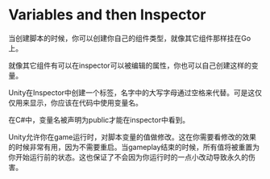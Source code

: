 # Variables and then Inspector
当创建脚本的时候，你可以创建你自己的组件类型，就像其它组件那样挂在Go上。

就像其它组件有可以在inspector可以被编辑的属性，你也可以自己创建这样的变量。

Unity在Inspector中创建一个标签，名字中的大写字母通过空格来代替。可是这仅仅用来显示，你应该在代码中使用变量名。

在C#中，变量名被声明为public才能在inspector中看到。

Unity允许你在game运行时，对脚本变量的值做修改。这在你需要看修改的效果的时候非常有用，因为不需要重启。当gameplay结束的时候，所有值将被重置为你开始运行前的状态。这也保证了不会因为你运行时的一点小改动导致永久的伤害。
